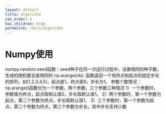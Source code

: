 ```yaml
---
layout: default
title: algorithm
nav_order: 4
has_children: true
permalink: /docs/algorithm
---
```


# Numpy使用
numpy.random.seed函数：seed种子在同一次运行过程中，设置相同的种子数，生成的随机数会是相同的
np.arange(nb):
    函数返回一个有终点和起点的固定步长的排列，如[1,2,3,4,5]，起点是1，终点是6，步长为1。
    参数个数情况： np.arange()函数分为一个参数，两个参数，三个参数三种情况
    1）一个参数时，参数值为终点，起点取默认值0，步长取默认值1。
    2）两个参数时，第一个参数为起点，第二个参数为终点，步长取默认值1。
    3）三个参数时，第一个参数为起点，第二个参数为终点，第三个参数为步长。其中步长支持小数
